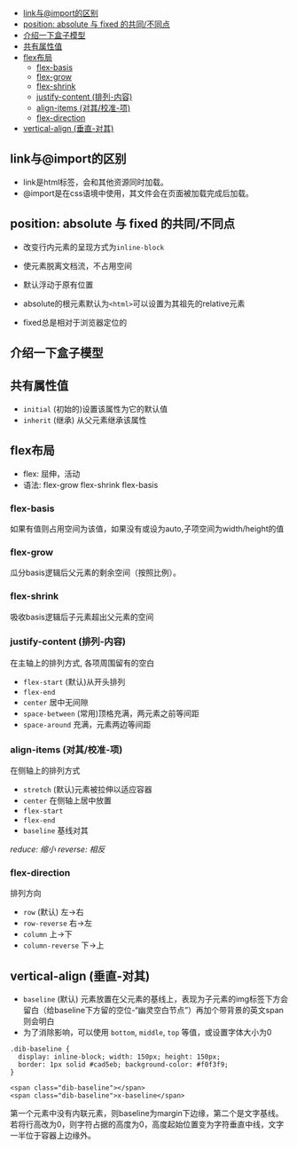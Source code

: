<!-- TOC -->

- [link与@import的区别](#link与import的区别)
- [position: absolute 与 fixed 的共同/不同点](#position-absolute-与-fixed-的共同不同点)
- [介绍一下盒子模型](#介绍一下盒子模型)
- [共有属性值](#共有属性值)
- [flex布局](#flex布局)
  - [flex-basis](#flex-basis)
  - [flex-grow](#flex-grow)
  - [flex-shrink](#flex-shrink)
  - [justify-content (排列-内容)](#justify-content-排列-内容)
  - [align-items (对其/校准-项)](#align-items-对其校准-项)
  - [flex-direction](#flex-direction)
- [vertical-align (垂直-对其)](#vertical-align-垂直-对其)

<!-- /TOC -->

## link与@import的区别
* link是html标签，会和其他资源同时加载。
* @import是在css语境中使用，其文件会在页面被加载完成后加载。

## position: absolute 与 fixed 的共同/不同点
* 改变行内元素的呈现方式为`inline-block`
* 使元素脱离文档流，不占用空间
* 默认浮动于原有位置

* absolute的根元素默认为`<html>`可以设置为其祖先的relative元素
* fixed总是相对于浏览器定位的

## 介绍一下盒子模型

## 共有属性值
* `initial` (初始的)设置该属性为它的默认值
* `inherit` (继承) 从父元素继承该属性

## flex布局
* flex: 屈伸，活动
* 语法: flex-grow flex-shrink flex-basis

### flex-basis
如果有值则占用空间为该值，如果没有或设为auto,子项空间为width/height的值

### flex-grow
瓜分basis逻辑后父元素的剩余空间（按照比例）。

### flex-shrink
吸收basis逻辑后子元素超出父元素的空间

### justify-content (排列-内容)
在主轴上的排列方式, 各项周围留有的空白
* `flex-start` (默认)从开头排列
* `flex-end`
* `center`  居中无间隙
* `space-between` (常用)顶格充满，两元素之前等间距
* `space-around` 充满，元素两边等间距

### align-items (对其/校准-项)
在侧轴上的排列方式
* `stretch` (默认)元素被拉伸以适应容器
* `center` 在侧轴上居中放置
* `flex-start`
* `flex-end`
* `baseline` 基线对其

*reduce: 缩小 reverse: 相反*
### flex-direction
排列方向
* `row` (默认) 左->右
* `row-reverse` 右->左
* `column` 上->下
* `column-reverse` 下->上

## vertical-align (垂直-对其)
* `baseline` (默认) 元素放置在父元素的基线上，表现为子元素的img标签下方会留白（给baseline下方留的空位-“幽灵空白节点”）再加个带背景的英文span则会明白
* 为了消除影响，可以使用 `bottom`, `middle`, `top` 等值，或设置字体大小为0

```
.dib-baseline {
  display: inline-block; width: 150px; height: 150px;
  border: 1px solid #cad5eb; background-color: #f0f3f9;
}

<span class="dib-baseline"></span>
<span class="dib-baseline">x-baseline</span>
```
第一个元素中没有内联元素，则baseline为margin下边缘，第二个是文字基线。
若将行高改为0，则字符占据的高度为0，高度起始位置变为字符垂直中线，文字一半位于容器上边缘外。
